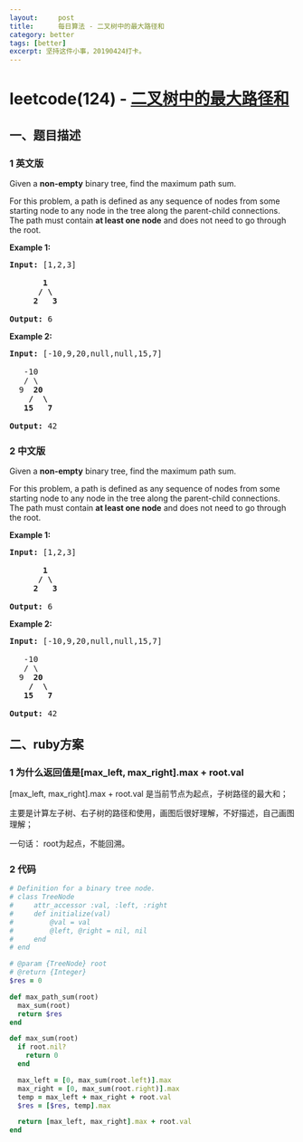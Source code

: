 ```yaml
---
layout:     post
title:      每日算法 - 二叉树中的最大路径和
category: better
tags: [better]
excerpt: 坚持这件小事，20190424打卡。
---
```



leetcode(124) - [二叉树中的最大路径和](https://leetcode-cn.com/problems/binary-tree-maximum-path-sum/)
=======

一、题目描述
----------

### 1 英文版

<div class="content__2ebE"><div html="<p>Given a <strong>non-empty</strong> binary tree, find the maximum path sum.</p>

<p>For this problem, a path is defined as any sequence of nodes from some starting node to any node in the tree along the parent-child connections. The path must contain <strong>at least one node</strong> and does not need to go through the root.</p>

<p><strong>Example 1:</strong></p>

<pre>
<strong>Input:</strong> [1,2,3]

       <strong>1</strong>
      <strong>/ \</strong>
     <strong>2</strong>   <strong>3</strong>

<strong>Output:</strong> 6
</pre>

<p><strong>Example 2:</strong></p>

<pre>
<strong>Input:</strong> [-10,9,20,null,null,15,7]

&amp;nbsp;  -10
&amp;nbsp; &amp;nbsp;/ \
&amp;nbsp; 9 &amp;nbsp;<strong>20</strong>
&amp;nbsp; &amp;nbsp; <strong>/ &amp;nbsp;\</strong>
&amp;nbsp; &amp;nbsp;<strong>15 &amp;nbsp; 7</strong>

<strong>Output:</strong> 42
</pre>
" class="notranslate"><p>Given a <strong>non-empty</strong> binary tree, find the maximum path sum.</p>

<p>For this problem, a path is defined as any sequence of nodes from some starting node to any node in the tree along the parent-child connections. The path must contain <strong>at least one node</strong> and does not need to go through the root.</p>

<p><strong>Example 1:</strong></p>

<pre><strong>Input:</strong> [1,2,3]

       <strong>1</strong>
      <strong>/ \</strong>
     <strong>2</strong>   <strong>3</strong>

<strong>Output:</strong> 6
</pre>

<p><strong>Example 2:</strong></p>

<pre><strong>Input:</strong> [-10,9,20,null,null,15,7]

&nbsp;  -10
&nbsp; &nbsp;/ \
&nbsp; 9 &nbsp;<strong>20</strong>
&nbsp; &nbsp; <strong>/ &nbsp;\</strong>
&nbsp; &nbsp;<strong>15 &nbsp; 7</strong>

<strong>Output:</strong> 42
</pre>
</div></div>

### 2 中文版

<div class="content__2ebE"><div html="<p>Given a <strong>non-empty</strong> binary tree, find the maximum path sum.</p>

<p>For this problem, a path is defined as any sequence of nodes from some starting node to any node in the tree along the parent-child connections. The path must contain <strong>at least one node</strong> and does not need to go through the root.</p>

<p><strong>Example 1:</strong></p>

<pre>
<strong>Input:</strong> [1,2,3]

       <strong>1</strong>
      <strong>/ \</strong>
     <strong>2</strong>   <strong>3</strong>

<strong>Output:</strong> 6
</pre>

<p><strong>Example 2:</strong></p>

<pre>
<strong>Input:</strong> [-10,9,20,null,null,15,7]

&amp;nbsp;  -10
&amp;nbsp; &amp;nbsp;/ \
&amp;nbsp; 9 &amp;nbsp;<strong>20</strong>
&amp;nbsp; &amp;nbsp; <strong>/ &amp;nbsp;\</strong>
&amp;nbsp; &amp;nbsp;<strong>15 &amp;nbsp; 7</strong>

<strong>Output:</strong> 42
</pre>
" class="notranslate"><p>Given a <strong>non-empty</strong> binary tree, find the maximum path sum.</p>

<p>For this problem, a path is defined as any sequence of nodes from some starting node to any node in the tree along the parent-child connections. The path must contain <strong>at least one node</strong> and does not need to go through the root.</p>

<p><strong>Example 1:</strong></p>

<pre><strong>Input:</strong> [1,2,3]

       <strong>1</strong>
      <strong>/ \</strong>
     <strong>2</strong>   <strong>3</strong>

<strong>Output:</strong> 6
</pre>

<p><strong>Example 2:</strong></p>

<pre><strong>Input:</strong> [-10,9,20,null,null,15,7]

&nbsp;  -10
&nbsp; &nbsp;/ \
&nbsp; 9 &nbsp;<strong>20</strong>
&nbsp; &nbsp; <strong>/ &nbsp;\</strong>
&nbsp; &nbsp;<strong>15 &nbsp; 7</strong>

<strong>Output:</strong> 42
</pre>
</div></div>

二、ruby方案
----------

### 1 为什么返回值是[max_left, max_right].max + root.val

[max_left, max_right].max + root.val 是当前节点为起点，子树路径的最大和；

主要是计算左子树、右子树的路径和使用，画图后很好理解，不好描述，自己画图理解；

一句话： root为起点，不能回溯。

### 2 代码

```ruby
# Definition for a binary tree node.
# class TreeNode
#     attr_accessor :val, :left, :right
#     def initialize(val)
#         @val = val
#         @left, @right = nil, nil
#     end
# end

# @param {TreeNode} root
# @return {Integer}
$res = 0

def max_path_sum(root)
  max_sum(root)
  return $res
end

def max_sum(root)
  if root.nil?
    return 0
  end

  max_left = [0, max_sum(root.left)].max
  max_right = [0, max_sum(root.right)].max
  temp = max_left + max_right + root.val
  $res = [$res, temp].max

  return [max_left, max_right].max + root.val
end
```



